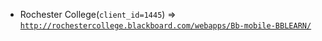  - Rochester College(`client_id=1445`) => [`http://rochestercollege.blackboard.com/webapps/Bb-mobile-BBLEARN/`](http://rochestercollege.blackboard.com/webapps/Bb-mobile-BBLEARN/)

